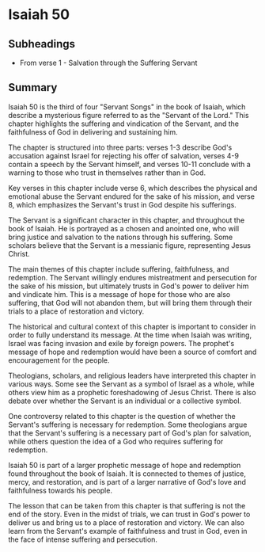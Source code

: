 # Isaiah 50

## Subheadings

* From verse 1 - Salvation through the Suffering Servant

## Summary

Isaiah 50 is the third of four "Servant Songs" in the book of Isaiah, which describe a mysterious figure referred to as the "Servant of the Lord." This chapter highlights the suffering and vindication of the Servant, and the faithfulness of God in delivering and sustaining him.

The chapter is structured into three parts: verses 1-3 describe God's accusation against Israel for rejecting his offer of salvation, verses 4-9 contain a speech by the Servant himself, and verses 10-11 conclude with a warning to those who trust in themselves rather than in God.

Key verses in this chapter include verse 6, which describes the physical and emotional abuse the Servant endured for the sake of his mission, and verse 8, which emphasizes the Servant's trust in God despite his sufferings.

The Servant is a significant character in this chapter, and throughout the book of Isaiah. He is portrayed as a chosen and anointed one, who will bring justice and salvation to the nations through his suffering. Some scholars believe that the Servant is a messianic figure, representing Jesus Christ.

The main themes of this chapter include suffering, faithfulness, and redemption. The Servant willingly endures mistreatment and persecution for the sake of his mission, but ultimately trusts in God's power to deliver him and vindicate him. This is a message of hope for those who are also suffering, that God will not abandon them, but will bring them through their trials to a place of restoration and victory.

The historical and cultural context of this chapter is important to consider in order to fully understand its message. At the time when Isaiah was writing, Israel was facing invasion and exile by foreign powers. The prophet's message of hope and redemption would have been a source of comfort and encouragement for the people.

Theologians, scholars, and religious leaders have interpreted this chapter in various ways. Some see the Servant as a symbol of Israel as a whole, while others view him as a prophetic foreshadowing of Jesus Christ. There is also debate over whether the Servant is an individual or a collective symbol.

One controversy related to this chapter is the question of whether the Servant's suffering is necessary for redemption. Some theologians argue that the Servant's suffering is a necessary part of God's plan for salvation, while others question the idea of a God who requires suffering for redemption.

Isaiah 50 is part of a larger prophetic message of hope and redemption found throughout the book of Isaiah. It is connected to themes of justice, mercy, and restoration, and is part of a larger narrative of God's love and faithfulness towards his people.

The lesson that can be taken from this chapter is that suffering is not the end of the story. Even in the midst of trials, we can trust in God's power to deliver us and bring us to a place of restoration and victory. We can also learn from the Servant's example of faithfulness and trust in God, even in the face of intense suffering and persecution.